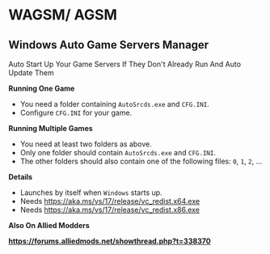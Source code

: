 # WAGSM/ AGSM
## Windows Auto Game Servers Manager ##

Auto Start Up Your Game Servers If They Don't Already Run And Auto Update Them

**Running One Game**

- You need a folder containing `AutoSrcds.exe` and `CFG.INI`.
- Configure `CFG.INI` for your game.

**Running Multiple Games**

- You need at least two folders as above.
- Only one folder should contain `AutoSrcds.exe` and `CFG.INI`.
- The other folders should also contain one of the following files: `0`, `1`, `2`, ...

**Details**

- Launches by itself when `Windows` starts up.
- Needs https://aka.ms/vs/17/release/vc_redist.x64.exe
- Needs https://aka.ms/vs/17/release/vc_redist.x86.exe

**Also On Allied Modders**

**https://forums.alliedmods.net/showthread.php?t=338370**
